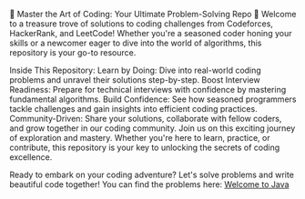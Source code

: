 🌟 Master the Art of Coding: Your Ultimate Problem-Solving Repo 🌟
Welcome to a treasure trove of solutions to coding challenges from Codeforces, HackerRank, and LeetCode! Whether you're a seasoned coder honing your skills or a newcomer eager to dive into the world of algorithms, this repository is your go-to resource.

Inside This Repository:
Learn by Doing: Dive into real-world coding problems and unravel their solutions step-by-step.
Boost Interview Readiness: Prepare for technical interviews with confidence by mastering fundamental algorithms.
Build Confidence: See how seasoned programmers tackle challenges and gain insights into efficient coding practices.
Community-Driven: Share your solutions, collaborate with fellow coders, and grow together in our coding community.
Join us on this exciting journey of exploration and mastery. Whether you're here to learn, practice, or contribute, this repository is your key to unlocking the secrets of coding excellence.

Ready to embark on your coding adventure? Let's solve problems and write beautiful code together! 
You can find the problems here: [Welcome to Java](https://www.hackerrank.com/domains/java?filters%5Bstatus%5D%5B%5D=unsolved&badge_type=java)
